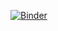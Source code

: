[![Binder](https://mybinder.org/badge_logo.svg)]([https://mybinder.org/v2/gh/SilverThrone2021/Competitors/tree/main/HEAD?labpath=https%3A%2F%2Fgithub.com%2FSilverThrone2021%2FCompetitors%2Fblob%2Fmain%2FComptitors.ipynb](https://mybinder.org/v2/gh/SilverThrone2021/Competitors/main?)https://mybinder.org/v2/gh/SilverThrone2021/Competitors/main?)
